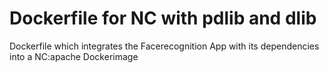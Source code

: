 # Dockerfile for NC with pdlib and dlib
Dockerfile which integrates the Facerecognition App with its dependencies into a NC:apache Dockerimage
